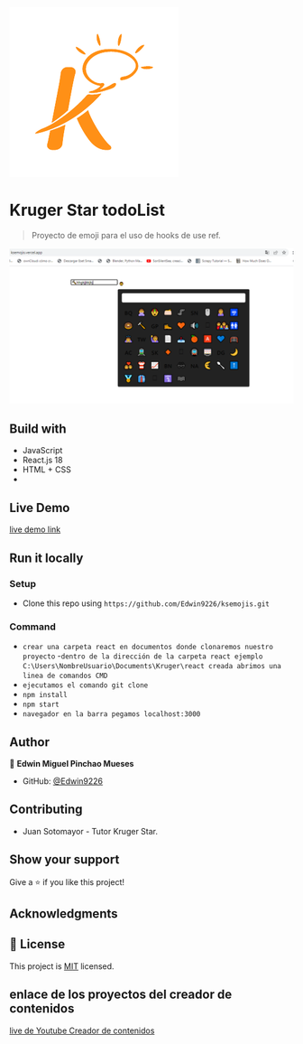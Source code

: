 <img src='./src/assets/kruger.png' with='50px' >

# Kruger Star todoList

>Proyecto de emoji para el uso de hooks de use ref.

<img src='./src/assets/playground.PNG' with='200px'>



## Build with

- JavaScript
- React.js 18
- HTML + CSS
- 

## Live Demo

[live demo link](https://ksemojis.vercel.app/)


## Run it locally

### Setup

- Clone this repo using `https://github.com/Edwin9226/ksemojis.git` 

### Command
- `crear una carpeta react en documentos donde clonaremos nuestro proyecto`
-` dentro de la dirección de la carpeta react ejemplo C:\Users\NombreUsuario\Documents\Kruger\react creada abrimos una linea de comandos CMD `
- `ejecutamos el comando git clone `
- `npm install` 
- `npm start`
- `navegador en la barra pegamos localhost:3000`

## Author

👤 **Edwin Miguel Pinchao Mueses**

- GitHub: [@Edwin9226](https://github.com/Edwin9226)

##  Contributing
- Juan Sotomayor - Tutor Kruger Star.

## Show your support

Give a ⭐ if you like this project!

## Acknowledgments
## 📝 License

This project is [MIT](./MIT.md) licensed.

## enlace de los proyectos del creador de contenidos

[live de Youtube Creador de contenidos](https://www.youtube.com/watch?v=oT-feDPuJmk)

